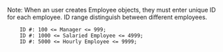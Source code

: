 
Note:
When an user creates Employee objects, they must enter unique ID for each employee. ID range distinguish between different employees.

		ID #: 100 <= Manager <= 999;
		ID #: 1000 <= Salaried Employee <= 4999;
		ID #: 5000 <= Hourly Employee <= 9999;

	
